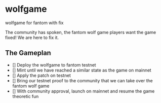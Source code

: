 # wolfgame
wolfgame for fantom with fix

The community has spoken, the fantom wolf game players want the game fixed!  We are here to fix it.  

## The Gameplan 
- [] Deploy the wolfgame to fantom testnet 
- [] Mint until we have reached a similar state as the game on mainnet 
- [] Apply the patch on testnet 
- [] Bring our testnet proof to the community that we can take over the fantom wolf game 
- [] With community approval, launch on mainnet and resume the game theoretic fun
